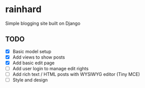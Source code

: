 # rainhard
Simple blogging site built on Django

## TODO
- [x] Basic model setup
- [x] Add views to show posts
- [x] Add basic edit page
- [ ] Add user login to manage edit rights
- [ ] Add rich text / HTML posts with WYSIWYG editor (Tiny MCE)
- [ ] Style and design
